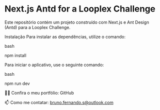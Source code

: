 <h1>Next.js Antd for a Looplex Challenge</h1>


Este repositório contém um projeto construído com Next.js e Ant Design (Antd) para a Looplex Challenge.

Instalação
Para instalar as dependências, utilize o comando:

bash

npm install

Para iniciar o aplicativo, use o seguinte comando:

bash

npm run dev


👨‍💻 Confira o meu portfólio: GitHub

📫 Como me contatar: bruno.fernando.s@outlook.com
